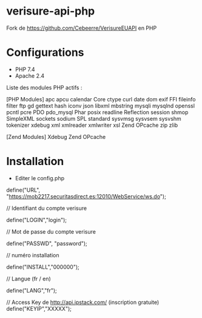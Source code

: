 # verisure-api-php
Fork de https://github.com/Cebeerre/VerisureEUAPI en PHP

# Configurations
- PHP 7.4
- Apache 2.4

Liste des modules PHP actifs : 

[PHP Modules]
apc
apcu
calendar
Core
ctype
curl
date
dom
exif
FFI
fileinfo
filter
ftp
gd
gettext
hash
iconv
json
libxml
mbstring
mysqli
mysqlnd
openssl
pcntl
pcre
PDO
pdo_mysql
Phar
posix
readline
Reflection
session
shmop
SimpleXML
sockets
sodium
SPL
standard
sysvmsg
sysvsem
sysvshm
tokenizer
xdebug
xml
xmlreader
xmlwriter
xsl
Zend OPcache
zip
zlib

[Zend Modules]
Xdebug
Zend OPcache


# Installation 
- Editer le config.php

define("URL", "https://mob2217.securitasdirect.es:12010/WebService/ws.do");

// Identifiant du compte verisure

define("LOGIN","login");

// Mot de passe du compte verisure

define("PASSWD", "password");

// numéro installation

define("INSTALL","000000");

// Langue (fr / en)

define("LANG","fr");

// Access Key de http://api.ipstack.com/ (inscription gratuite)
define("KEYIP","XXXXX");

